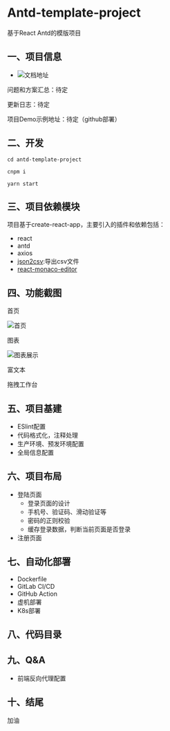# Antd-template-project

基于React Antd的模版项目

## 一、项目信息

- ![文档地址](https://github.com/richLpf/antd-template-demo/tree/main/docs)

问题和方案汇总：待定

更新日志：待定

项目Demo示例地址：待定（github部署）
## 二、开发

```
cd antd-template-project

cnpm i

yarn start
```

## 三、项目依赖模块

项目基于create-react-app，主要引入的插件和依赖包括：

- react
- antd
- axios
- [json2csv](https://www.npmjs.com/package/json2csv):导出csv文件
- [react-monaco-editor](https://github.com/react-monaco-editor/react-monaco-editor)

## 四、功能截图

首页

![首页](https://cdn.jsdelivr.net/gh/richLpf/pictures@main/gitbook/1639620462711dashboard.png)

图表

![图表展示](https://cdn.jsdelivr.net/gh/richLpf/pictures@main/gitbook/1639620289264demo1.png)

富文本

拖拽工作台
## 五、项目基建

- ESlint配置
- 代码格式化，注释处理
- 生产环境、预发环境配置
- 全局信息配置

## 六、项目布局

- 登陆页面
    - 登录页面的设计
    - 手机号、验证码、滑动验证等
    - 密码的正则校验
    - 缓存登录数据，判断当前页面是否登录
- 注册页面


## 七、自动化部署

- Dockerfile
- GitLab CI/CD
- GitHub Action
- 虚机部署
- K8s部署

## 八、代码目录

## 九、Q&A

- 前端反向代理配置

## 十、结尾

加油